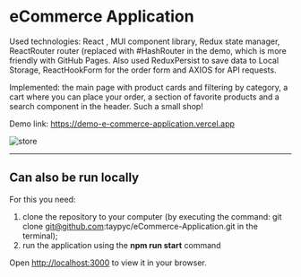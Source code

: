 # eCommerce Application

Used technologies: React , MUI component library, Redux state manager, ReactRouter router (replaced with #HashRouter in the demo, which is more friendly with GitHub Pages. Also used ReduxPersist to save data to Local Storage, ReactHookForm for the order form and AXIOS for API requests.

Implemented: the main page with product cards and filtering by category, a cart where you can place your order, a section of favorite products and a search component in the header. Such a small shop!

Demo link: <https://demo-e-commerce-application.vercel.app>

![store](https://user-images.githubusercontent.com/91960555/187073180-f224ad64-3ebc-4d7f-8c5e-72de5165e942.jpg)
__________

## Can also be run locally

For this you need:

1) clone the repository to your computer (by executing the command: git clone <git@github.com>:taypyc/eCommerce-Application.git in the terminal);
2) run the application using the <b>npm run start</b> command

Open <http://localhost:3000> to view it in your browser.
